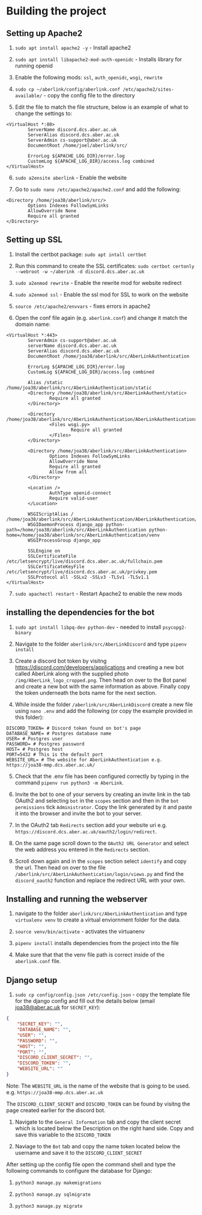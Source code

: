 # Building the project

## Setting up Apache2

1. `sudo apt install apache2 -y` - Install apache2

2. `sudo apt install libapache2-mod-auth-openidc` - Installs library for running openid

3. Enable the following mods: `ssl`, `auth_openidc`, `wsgi`, `rewrite`

4. `sudo cp ~/aberlink/config/aberlink.conf /etc/apache2/sites-available/` - copy the config file to the directory

5. Edit the file to match the file structure, below is an example of what to change the settings to:

```shell
<VirtualHost *:80>
        ServerName discord.dcs.aber.ac.uk
        ServerAlias discord.dcs.aber.ac.uk
        ServerAdmin cs-support@aber.ac.uk
        DocumentRoot /home/joel/aberlink/src/

        ErrorLog ${APACHE_LOG_DIR}/error.log
        CustomLog ${APACHE_LOG_DIR}/access.log combined
</VirtualHost>
```

6. `sudo a2ensite aberlink` - Enable the website

7. Go to `sudo nano /etc/apache2/apache2.conf` and add the following:

```shell
<Directory /home/joa38/aberlink/src/>
        Options Indexes FollowSymLinks
        AllowOverride None
        Require all granted
</Directory>
```

## Setting up SSL

1. Install the certbot package: `sudo apt intall certbot`

2. Run this command to create the SSL certificates: `sudo certbot certonly --webroot -w ~/aberink -d discord.dcs.aber.ac.uk`

3. `sudo a2enmod rewrite` - Enable the rewrite mod for website redirect

4. `sudo a2enmod ssl` - Enable the ssl mod for SSL to work on the website

5. `source /etc/apache2/envvars` - fixes errors in apache2

6. Open the conf file again (e.g. `aberlink.conf`) and change it match the domain name:

```shell
<VirtualHost *:443>
        ServerAdmin cs-support@aber.ac.uk
        serverName discord.dcs.aber.ac.uk
        ServerAlias discord.dcs.aber.ac.uk
        DocumentRoot /home/joa38/aberlink/src/AberLinkAuthentication

        ErrorLog ${APACHE_LOG_DIR}/error.log
        CustomLog ${APACHE_LOG_DIR}/access.log combined

        Alias /static /home/joa38/aberlink/src/AberLinkAuthentication/static
        <Directory /home/joa38/aberlink/src/AberLinkAuthent/static>
                Require all granted
        </Directory>

        <Directory /home/joa38/aberlink/src/AberLinkAuthentication/AberLinkAuthentication>
                <Files wsgi.py>
                        Require all granted
                </Files>
        </Directory>

        <Directory /home/joa38/aberlink/src/AberLinkAuthentication>
                Options Indexes FollowSymLinks
                AllowOverride None
                Require all granted
                Allow from all
        </Directory>

        <Location />
                AuthType openid-connect
                Require valid-user
        </Location>

        WSGIScriptAlias / /home/joa38/aberlink/src/AberLinkAuthentication/AberLinkAuthentication/wsgi.py
        WSGIDaemonProcess django_app python-path=/home/joa38/aberlink/src/AberLinkAuthentication python-home=/home/joa38/aberlink/src/AberLinkAuthentication/venv
        WSGIProcessGroup django_app

        SSLEngine on
        SSLCertificateFile /etc/letsencrypt/live/discord.dcs.aber.ac.uk/fullchain.pem
        SSLCertificateKeyFile /etc/letsencrypt/live/discord.dcs.aber.ac.uk/privkey.pem
        SSLProtocol all -SSLv2 -SSLv3 -TLSv1 -TLSv1.1
</VirtualHost>

```

7. `sudo apachectl restart` - Restart Apache2 to enable the new mods

## installing the dependencies for the bot

1. `sudo apt install libpq-dev python-dev` - needed to install `psycopg2-binary`

2. Navigate to the folder `aberlink/src/AberLinkDiscord` and type `pipenv install`

3. Create a discord bot token by visitng <https://discord.com/developers/applications> and creating a new bot called AberLink along with the supplied photo `/img/AberLink_logo_cropped.png`. Then head on over to the Bot panel and create a new bot with the same information as above. Finally copy the token underneath the bots name for the next section.

4. While inside the folder `/aberlink/src/AberLinkDiscord` create a new file using `nano .env` and add the following (or copy the example provided in this folder):

```shell
DISCORD_TOKEN= # Discord token found on bot's page
DATABASE_NAME= # Postgres database name
USER= # Postgres user
PASSWORD= # Postgres password
HOST= # Postgres host
PORT=5432 # This is the default port
WEBSITE_URL= # The website for AberLinkAuthentication e.g. https://joa38-mmp.dcs.aber.ac.uk/ 
```

5. Check that the .env file has been configured correctly by typing in the command `pipenv run python3 -m AberLink`.

6. Invite the bot to one of your servers by creating an invite link in the tab OAuth2 and selecting `bot` in the `scopes` section and then in the `bot permissions` tick  `Administrator`. Copy the link generated by it and paste it into the browser and invite the bot to your server.

7. In the OAuth2 tab `Redirects` section add your website uri e.g. `https://discord.dcs.aber.ac.uk/oauth2/login/redirect`.

8. On the same page scroll down to the `OAuth2 URL Generator` and select the web address you entered in the `Redirects` section.

9. Scroll down again and in the `scopes` section select `identify` and copy the url. Then head on over to the file `/aberlink/src/AberLinkAuthentication/login/views.py` and find the `discord_oauth2` function and replace the redirect URL with your own.

## Installing and running the webserver

1. navigate to the folder `aberlink/src/AberLinkAuthentication` and type `virtualenv venv` to create a virtual enviornment folder for the data.

2. `source venv/bin/activate` - activates the virtuanenv

3. `pipenv install` installs dependencies from the project into the file

4. Make sure that that the venv file path is correct inside of the `aberlink.conf` file.

## Django setup

1. `sudo cp config/config.json /etc/config.json` - copy the template file for the django config and fill out the details below (email joa38@aber.ac.uk for `SECRET_KEY`):

```json
{
    "SECRET_KEY": "",
    "DATABASE_NAME": "",
    "USER": "",
    "PASSWORD": "",
    "HOST": "",
    "PORT": "",
    "DISCORD_CLIENT_SECRET": "",
    "DISCORD_TOKEN": "",
    "WEBSITE_URL": ""
}
```

Note: The `WEBSITE_URL` is the name of the website that is going to be used. e.g. `https://joa38-mmp.dcs.aber.ac.uk`

The `DISCORD_CLIENT_SECRET` and `DISCORD_TOKEN` can be found by visitng the page created earlier for the discord bot.

1. Navigate to the `General Information` tab and copy the client secret which is located below the Description on the right hand side. Copy and save this variable to the `DISCORD_TOKEN`

2. Naviage to the `Bot` tab and copy the name token located below the username and save it to the `DISCORD_CLIENT_SECRET`

After setting up the config file open the command shell and type the following commands to configure the database for Django:

1. `python3 manage.py makemigrations`

2. `python3 manage.py sqlmigrate`

3. `python3 manage.py migrate`

